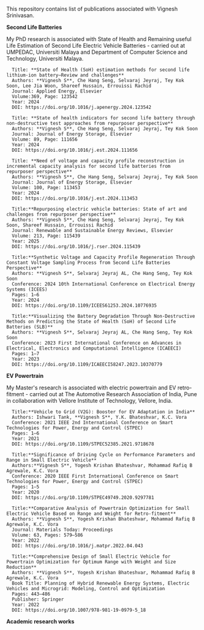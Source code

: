 
This repository contains list of publications associated with Vignesh Srinivasan.

**Second Life Batteries**

My PhD research is associated with State of Health and Remaining useful Life Estimation of Second Life Electric Vehicle Batteries - carried out at UMPEDAC, Universiti Malaya and Department of Computer Science and Technology, Universiti Malaya.

      Title: **State of Health (SoH) estimation methods for second life lithium-ion battery—Review and challenges**
      Authors: **Vignesh S**, Che Hang Seng, Selvaraj Jeyraj, Tey Kok Soon, Lee Jia Woon, Shareef Hussain, Errouissi Rachid  
      Journal: Applied Energy, Elsevier  
      Volume:369, Page: 123542  
      Year: 2024  
      DOI: https://doi.org/10.1016/j.apenergy.2024.123542 

      Title: **State of health indicators for second life battery through non-destructive test approaches from repurposer perspective**
      Authors: **Vignesh S**, Che Hang Seng, Selvaraj Jeyraj, Tey Kok Soon
      Journal: Journal of Energy Storage, Elsevier
      Volume: 89, Page: 111656
      Year: 2024
      DOI: https://doi.org/10.1016/j.est.2024.111656

      Title: **Need of voltage and capacity profile reconstruction in incremental capacity analysis for second life batteries from repurposer perspective**
      Authors: **Vignesh S**, Che Hang Seng, Selvaraj Jeyraj, Tey Kok Soon
      Journal: Journal of Energy Storage, Elsevier
      Volume: 100, Page: 113453
      Year: 2024
      DOI: https://doi.org/10.1016/j.est.2024.113453

      Title:**Repurposing electric vehicle batteries: State of art and challenges from repurposer perspective**
      Authors: **Vignesh S**, Che Hang Seng, Selvaraj Jeyraj, Tey Kok Soon, Shareef Hussain, Errouissi Rachid
      Journal: Renewable and Sustainable Energy Reviews, Elsevier
      Volume: 213, Page: 115439
      Year: 2025
      DOI: https://doi.org/10.1016/j.rser.2024.115439

      Title:**Synthetic Voltage and Capacity Profile Regeneration Through Constant Voltage Sampling Process from Second Life Batteries Perspective**
      Authors: **Vignesh S**, Selvaraj Jeyraj AL, Che Hang Seng, Tey Kok Soon
      Conference: 2024 10th International Conference on Electrical Energy Systems (ICEES)
      Pages: 1–6
      Year: 2024
      DOI: https://doi.org/10.1109/ICEES61253.2024.10776935

      Title:**Visualizing the Battery Degradation Through Non-Destructive Methods on Predicting the State of Health (SoH) of Second Life Batteries (SLB)**
      Authors: **Vignesh S**, Selvaraj Jeyraj AL, Che Hang Seng, Tey Kok Soon
      Conference: 2023 First International Conference on Advances in Electrical, Electronics and Computational Intelligence (ICAEECI)
      Pages: 1–7
      Year: 2023
      DOI: https://doi.org/10.1109/ICAEECI58247.2023.10370779 

**EV Powertrain**

My Master's research is associated with electric powertrain and EV retro-fitment - carried out at The Automotive Research Association of India, Pune in collaboration with Vellore Institute of Technology, Vellore, India.

      Title:**Vehicle to Grid (V2G): Booster for EV Adaptation in India**
      Authors: Ishwari Tank, **Vignesh S**, Y.K. Bhateshvar, K.C. Vora
      Conference: 2021 IEEE 2nd International Conference on Smart Technologies for Power, Energy and Control (STPEC)
      Pages: 1–6
      Year: 2021
      DOI: https://doi.org/10.1109/STPEC52385.2021.9718678

      Title:**Significance of Driving Cycle on Performance Parameters and Range in Small Electric Vehicle**
      Authors:**Vignesh S**, Yogesh Krishan Bhateshvar, Mohammad Rafiq B Agrewale, K.C. Vora
      Conference: 2020 IEEE First International Conference on Smart Technologies for Power, Energy and Control (STPEC)
      Pages: 1–5
      Year: 2020
      DOI: https://doi.org/10.1109/STPEC49749.2020.9297781

      Title:**Comparative Analysis of Powertrain Optimization for Small Electric Vehicle Based on Range and Weight for Retro-fitment**
      Authors: **Vignesh S**, Yogesh Krishan Bhateshvar, Mohammad Rafiq B Agrewale, K.C. Vora
      Journal: Materials Today: Proceedings
      Volume: 63, Pages: 579–586
      Year: 2022
      DOI: https://doi.org/10.1016/j.matpr.2022.04.043

      Title:**Comprehensive Design of Small Electric Vehicle for Powertrain Optimization for Optimum Range with Weight and Size Reduction**
      Authors: **Vignesh S**, Yogesh Krishan Bhateshvar, Mohammad Rafiq B Agrewale, K.C. Vora
      Book Title: Planning of Hybrid Renewable Energy Systems, Electric Vehicles and Microgrid: Modeling, Control and Optimization
      Pages: 443–486
      Publisher: Springer
      Year: 2022
      DOI: https://doi.org/10.1007/978-981-19-0979-5_18


**Academic research works**

